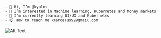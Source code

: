 ```
- 👋 Hi, I’m @kyalos
- 👀 I’m interested in Machine learning, Kubernetes and Money markets
- 🌱 I’m currently learning UI/UX and Kubernetes
- 📫 How to reach me kmarcelus92@gmail.com
```

<!---
kyalos/kyalos is a ✨ special ✨ repository because its `README.md` (this file) appears on your GitHub profile.
You can click the Preview link to take a look at your changes.
--->
![Alt Text](https://media.giphy.com/media/h1usHXc3P8XD5fVjB0/giphy-downsized-large.gif)

